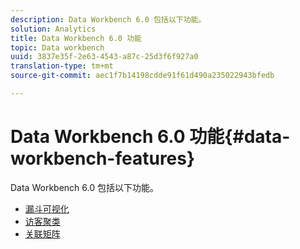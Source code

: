 ```yaml
---
description: Data Workbench 6.0 包括以下功能。
solution: Analytics
title: Data Workbench 6.0 功能
topic: Data workbench
uuid: 3837e35f-2e63-4543-a87c-25d3f6f927a0
translation-type: tm+mt
source-git-commit: aec1f7b14198cdde91f61d490a235022943bfedb

---
```



# Data Workbench 6.0 功能{#data-workbench-features}

Data Workbench 6.0 包括以下功能。

* [漏斗可视化](/help/home/c-get-started/c-analysis-vis/c-funnel-visualization/c-funnel-visualization.md)
* [访客聚类](/help/home/c-get-started/c-analysis-vis/c-visitor-cluster/c-visitor-cluster.md)
* [关联矩阵](/help/home/c-get-started/c-analysis-vis/c-correlation-analysis/c-correlation-analysis.md)
